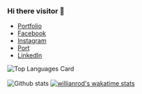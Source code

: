 ### Hi there visitor 👋
  * [Portfolio](https://puvana-dev.web.app/)
  * [Facebook](https://www.facebook.com/boom.puvana)
  * [Instagram](https://www.instagram.com/noboomta/)
  * [Port](https://noboomta.github.io/)
  * [LinkedIn](https://www.linkedin.com/in/puvana-swatvanith-74706b205/)
  
  ![Top Languages Card](https://github-readme-stats.vercel.app/api/top-langs/?username=noboomta&layout=compact&theme=python&langs_count=10&hide=CMake,Makefile)<br><br>
  ![Github stats](https://github-readme-stats.vercel.app/api?username=noboomta&theme=highcontrast&show_icons=true&count_private=true&theme=python) 
  [![willianrod's wakatime stats](https://github-readme-stats.vercel.app/api/wakatime?username=noboomta)](https://github.com/anuraghazra/github-readme-stats)
 

